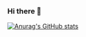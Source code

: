 ### Hi there 👋

[![Anurag's GitHub stats](https://github-readme-stats.vercel.app/api?username=YASinger)](https://github.com/anuraghazra/github-readme-stats)
